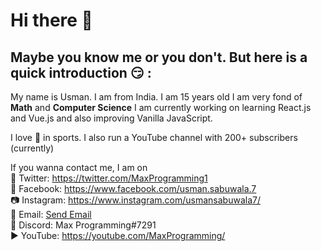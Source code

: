 # Hi there 👋

## Maybe you know me or you don't. But here is a quick introduction 😏 :
  My name is Usman. I am from India. I am 15 years old I am very fond of <strong>Math</strong> and <strong>Computer Science</strong>
  I am currently working on learning React.js and Vue.js and also improving Vanilla JavaScript.
  
  I love 🏏 in sports.
  I also run a YouTube channel with 200+ subscribers (currently)
  
  If you wanna contact me, I am on <br>
    🐤 Twitter: https://twitter.com/MaxProgramming1 <br>
    📘 Facebook: https://www.facebook.com/usman.sabuwala.7 <br>
    📷 Instagram: https://www.instagram.com/usmansabuwala7/ <br>
    📨 Email: <a href="mailto: maxprogramming05@gmail.com">Send Email</a> <br>
    🤖 Discord: Max Programming#7291 <br>
     ▶ YouTube: https://youtube.com/MaxProgramming/
  
